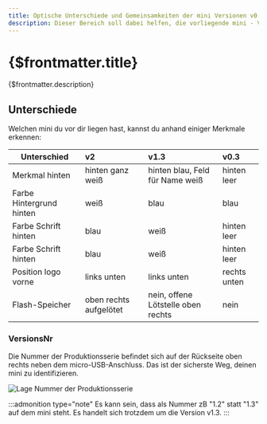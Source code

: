 ```yaml
---
title: Optische Unterschiede und Gemeinsamkeiten der mini Versionen v0.3, v1.3, v2
description: Dieser Bereich soll dabei helfen, die vorliegende mini - Version zu identifizieren.
---
```


<script>
import CaliNr from '$img/Unterschiede/CalliopeNr.png';
</script> 

# {$frontmatter.title}

{$frontmatter.description}

## Unterschiede

Welchen mini du vor dir liegen hast, kannst du anhand einiger Merkmale erkennen: 

| Unterschied          | v2            | v1.3 | v0.3           |
|-----------|:------------------|:------|:------|
|Merkmal hinten  | hinten ganz weiß| hinten blau, Feld für Name weiß|hinten leer|
|Farbe Hintergrund hinten  |weiß        |blau|blau|
|Farbe Schrift hinten   |blau|weiß|hinten leer|
|Farbe Schrift hinten   |blau|weiß|hinten leer|
|Position logo vorne   |links unten|links unten|rechts unten|
|Flash-Speicher  |oben rechts aufgelötet|nein, offene Lötstelle oben rechts|nein|

### VersionsNr
Die Nummer der Produktionsserie befindet sich auf der Rückseite oben rechts neben dem micro-USB-Anschluss. Das ist der sicherste Weg, deinen mini zu identifizieren.

<img src={CaliNr} alt="Lage Nummer der Produktionsserie" />

:::admonition type="note"
Es kann sein, dass als Nummer zB "1.2" statt "1.3" auf dem mini steht. Es handelt sich trotzdem um die Version v1.3. 
:::